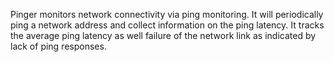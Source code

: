 Pinger monitors network connectivity via ping monitoring.  It will periodically ping a network address and collect
information on the ping latency.  It tracks the average ping latency as well failure of the network link as
indicated by lack of ping responses.
